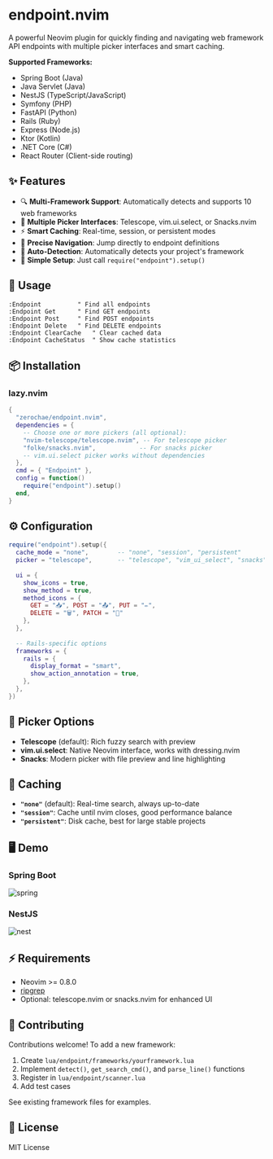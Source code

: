 # endpoint.nvim

A powerful Neovim plugin for quickly finding and navigating web framework API endpoints with multiple picker interfaces and smart caching.

**Supported Frameworks:**
- Spring Boot (Java)
- Java Servlet (Java) 
- NestJS (TypeScript/JavaScript)
- Symfony (PHP)
- FastAPI (Python)
- Rails (Ruby)
- Express (Node.js)
- Ktor (Kotlin)
- .NET Core (C#)
- React Router (Client-side routing)

## ✨ Features

- 🔍 **Multi-Framework Support**: Automatically detects and supports 10 web frameworks
- 🎯 **Multiple Picker Interfaces**: Telescope, vim.ui.select, or Snacks.nvim
- ⚡ **Smart Caching**: Real-time, session, or persistent modes
- 📍 **Precise Navigation**: Jump directly to endpoint definitions
- 🤖 **Auto-Detection**: Automatically detects your project's framework
- 🔧 **Simple Setup**: Just call `require("endpoint").setup()`

## 🚀 Usage

```vim
:Endpoint          " Find all endpoints
:Endpoint Get      " Find GET endpoints
:Endpoint Post     " Find POST endpoints  
:Endpoint Delete   " Find DELETE endpoints
:Endpoint ClearCache   " Clear cached data
:Endpoint CacheStatus  " Show cache statistics
```

## 📦 Installation

### lazy.nvim

```lua
{
  "zerochae/endpoint.nvim",
  dependencies = {
    -- Choose one or more pickers (all optional):
    "nvim-telescope/telescope.nvim", -- For telescope picker
    "folke/snacks.nvim",            -- For snacks picker
    -- vim.ui.select picker works without dependencies
  },
  cmd = { "Endpoint" },
  config = function()
    require("endpoint").setup()
  end,
}
```

## ⚙️ Configuration

```lua
require("endpoint").setup({
  cache_mode = "none",        -- "none", "session", "persistent"
  picker = "telescope",       -- "telescope", "vim_ui_select", "snacks"
  
  ui = {
    show_icons = true,
    show_method = true,
    method_icons = {
      GET = "📥", POST = "📤", PUT = "✏️", 
      DELETE = "🗑️", PATCH = "🔧"
    },
  },
  
  -- Rails-specific options
  frameworks = {
    rails = {
      display_format = "smart",
      show_action_annotation = true,
    },
  },
})
```

## 🎯 Picker Options

- **Telescope** (default): Rich fuzzy search with preview
- **vim.ui.select**: Native Neovim interface, works with dressing.nvim
- **Snacks**: Modern picker with file preview and line highlighting

## 🔧 Caching

- **`"none"`** (default): Real-time search, always up-to-date
- **`"session"`**: Cache until nvim closes, good performance balance
- **`"persistent"`**: Disk cache, best for large stable projects

## 🖥️ Demo

### Spring Boot
![spring](https://github.com/user-attachments/assets/67bf9377-902d-4ec5-9a96-ad9f8da51c48)

### NestJS
![nest](https://github.com/user-attachments/assets/9dc987d2-e1c1-4bf8-bec4-dc6494fc7b46)

## ⚡️ Requirements

- Neovim >= 0.8.0
- [ripgrep](https://github.com/BurntSushi/ripgrep)
- Optional: telescope.nvim or snacks.nvim for enhanced UI

## 🤝 Contributing

Contributions welcome! To add a new framework:

1. Create `lua/endpoint/frameworks/yourframework.lua`
2. Implement `detect()`, `get_search_cmd()`, and `parse_line()` functions
3. Register in `lua/endpoint/scanner.lua`
4. Add test cases

See existing framework files for examples.

## 📄 License

MIT License